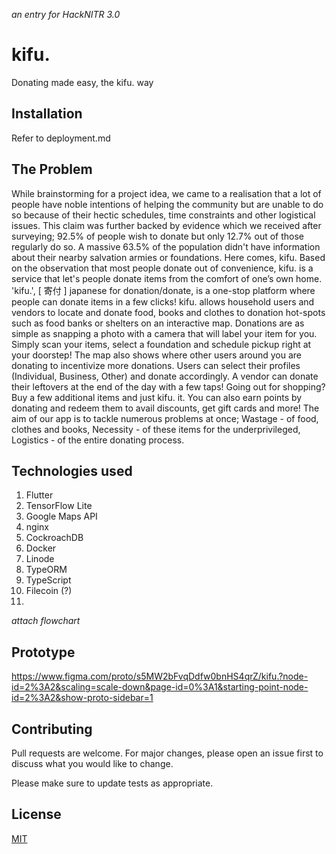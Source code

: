 *an entry for HackNITR 3.0*

# kifu.



Donating made easy, the kifu. way

## Installation

Refer to deployment.md


## The Problem  

While brainstorming for a project idea, we came to a realisation that a lot of people have noble intentions of helping the community but are unable to do so because of their hectic schedules, time constraints and other logistical issues. This claim was further backed by evidence which we received after surveying; 92.5% of people wish to donate but only 12.7% out of those regularly do so. A massive 63.5% of the population didn't have information about their nearby salvation armies or foundations. 
Here comes, kifu. Based on the observation that most people donate out of convenience, kifu. is a service that let's people donate items from the comfort of one’s own home. 'kifu.', [ 寄付 ] japanese for donation/donate, is a one-stop platform where people can donate items in a few clicks! kifu. allows household users and vendors to locate and donate food, books and clothes to donation hot-spots such as food banks or shelters on an interactive map. Donations are as simple as snapping a photo with a camera that will label your item for you. Simply scan your items, select a foundation and schedule pickup right at your doorstep! The map also shows where other users around you are donating to incentivize more donations. Users can select their profiles (Individual, Business, Other) and donate accordingly. A vendor can donate their leftovers at the end of the day with a few taps! Going out for shopping? Buy a few additional items and just kifu. it. 
You can also earn points by donating and redeem them to avail discounts, get gift cards and more! The aim of our app is to tackle numerous problems at once; Wastage - of food, clothes and books, Necessity -  of these items for the underprivileged, Logistics - of the entire donating process.  



## Technologies used

1. Flutter
2. TensorFlow Lite
3. Google Maps API
4. nginx
5. CockroachDB
6. Docker
7. Linode
8. TypeORM
9. TypeScript
10. Filecoin (?)
11. 


*attach flowchart*

## Prototype

https://www.figma.com/proto/s5MW2bFvqDdfw0bnHS4qrZ/kifu.?node-id=2%3A2&scaling=scale-down&page-id=0%3A1&starting-point-node-id=2%3A2&show-proto-sidebar=1


## Contributing
Pull requests are welcome. For major changes, please open an issue first to discuss what you would like to change.

Please make sure to update tests as appropriate.

## License
[MIT](https://choosealicense.com/licenses/mit/)

